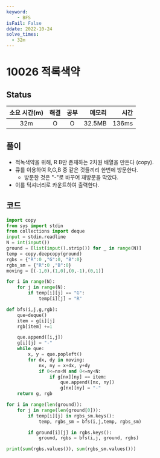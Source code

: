 ```yaml
---
keyword:
    - BFS
isFail: False
ddate: 2022-10-24
solve_times:
  - 32m
---
```


# 10026 적록색약

## Status

| 소요 시간(m) | 해결 | 공부 |  메모리 |  시간 |
| :-------: | :-------: | :-------: | ------: | ----: |
|    32m     |    O    |    O      | 32.5MB | 136ms |

## 풀이

- 적녹색약을 위해, R B만 존재하는 2차원 배열을 만든다 (copy).
- 큐를 이용하여 R,G,B 중 같은 것들끼리 한번에 방문한다.
  - 방문한 것은 "-"로 바꾸어 재방문을 막았다. 
- 이를 딕셔너리로 카운트하여 출력한다.
 

## 코드

```python
import copy
from sys import stdin
from collections import deque
input = stdin.readline
N = int(input())
ground = [list(input().strip()) for _ in range(N)]
temp = copy.deepcopy(ground)
rgbs = {"R":0 ,"G":0, "B":0}
rgbs_sm = {"R":0 ,"B":0}
moving = [(-1,0),(1,0),(0,-1),(0,1)]

for i in range(N):
    for j in range(N):
        if temp[i][j] == "G":
            temp[i][j] = "R"

def bfs(i,j,g,rgb):
    que=deque()
    item = g[i][j]
    rgb[item] +=1

    que.append([i,j])
    g[i][j] = "-"
    while que:
        x, y = que.popleft()
        for dx, dy in moving:
            nx, ny = x+dx, y+dy
            if 0<=nx<N and 0<=ny<N:
                if g[nx][ny] == item:
                    que.append([nx, ny])
                    g[nx][ny] = "-"
    return g, rgb

for i in range(len(ground)):
    for j in range(len(ground[0])):
        if temp[i][j] in rgbs_sm.keys():
            temp, rgbs_sm = bfs(i,j,temp, rgbs_sm)

        if ground[i][j] in rgbs.keys():
            ground, rgbs = bfs(i,j, ground, rgbs)

print(sum(rgbs.values()), sum(rgbs_sm.values()))
```
